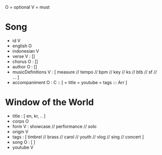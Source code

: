 O = optional
V = must

# Song
- id V
- english O
- indonesian V
- verse V : []
- chorus O : []
- author O : []
- musicDefinitions V : [
    measure //
    tempo //
    bpm //
    key //
    ks //
    btb //
    sf //
    ...
]
- accompaniment O : C :: [
    = title
    = youtube
    = tags ::: Arr
]

# Window of the World
- title : [
    en,
    kr,
    ..
]
- corps O
- form V : showcase // performance // solo
- origin V
- tags : [
    timbrel //
    brass //
    carol //
    youth //
    vlog //
    sing //
    concert
]
- song O : [ ]
- youtube V